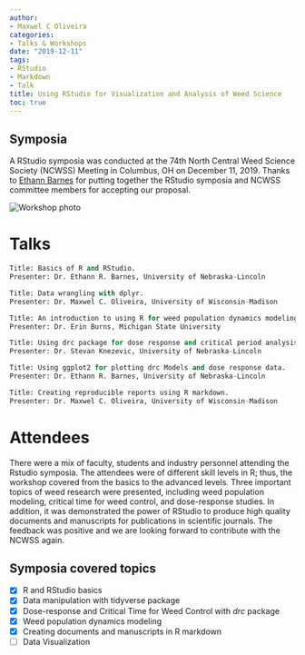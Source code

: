 ```yaml
---
author:
- Maxwel C Oliveira
categories:
- Talks & Workshops
date: "2019-12-11"
tags:
- RStudio
- Markdown
- Talk
title: Using RStudio for Visualization and Analysis of Weed Science 
toc: true
---
```


## Symposia

A RStudio symposia was conducted at the 74th North Central Weed Science Society (NCWSS) Meeting in Columbus, OH on December 11, 2019. Thanks to [Ethann Barnes](https://twitter.com/EthannBarnes) for putting together the RStudio symposia and NCWSS committee members for accepting our proposal. 

![Workshop photo](https://pbs.twimg.com/media/ELr2h5lWsAEQiKS?format=jpg&name=large)

# Talks

```python
Title: Basics of R and RStudio. 
Presenter: Dr. Ethann R. Barnes, University of Nebraska-Lincoln

Title: Data wrangling with dplyr. 
Presenter: Dr. Maxwel C. Oliveira, University of Wisconsin-Madison

Title: An introduction to using R for weed population dynamics modeling.
Presenter: Dr. Erin Burns, Michigan State University

Title: Using drc package for dose response and critical period analysis.
Presenter: Dr. Stevan Knezevic, University of Nebraska-Lincoln

Title: Using ggplot2 for plotting drc Models and dose response data.  
Presenter: Dr. Ethann R. Barnes, University of Nebraska-Lincoln

Title: Creating reproducible reports using R markdown.
Presenter: Dr. Maxwel C. Oliveira, University of Wisconsin-Madison

```

# Attendees

There were a mix of faculty, students and industry personnel attending the Rstudio symposia. The attendees were of different skill levels in R; thus, the workshop covered from the basics to the advanced levels. Three important topics of weed research were presented, including weed population modeling, critical time for weed control, and dose-response studies. In addition, it was demonstrated the power of RStudio to produce high quality documents and manuscripts for publications in scientific journals. The feedback was positive and we are looking forward to contribute with the NCWSS again.

## Symposia covered topics

- [x] R and RStudio basics
- [x] Data manipulation with tidyverse package
- [x] Dose-response and Critical Time for Weed Control with *drc* package
- [x] Weed population dynamics modeling
- [x] Creating documents and manuscripts in R markdown
- [ ] Data Visualization
